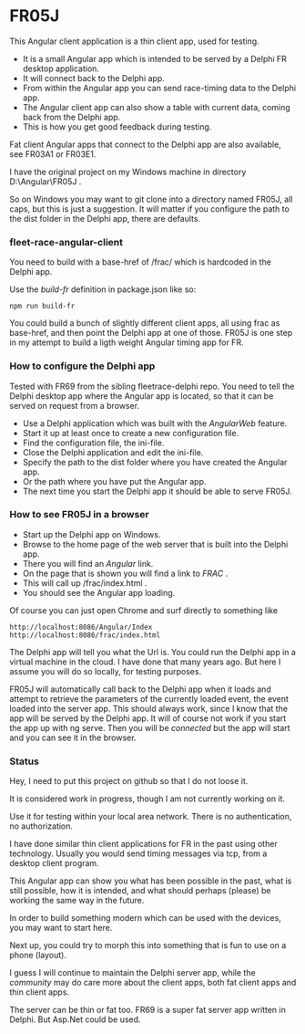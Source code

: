 # FR05J

This Angular client application is a thin client app, used for testing.

- It is a small Angular app which is intended to be served by a Delphi FR desktop application.
- It will connect back to the Delphi app.
- From within the Angular app you can send race-timing data to the Delphi app.
- The Angular client app can also show a table with current data, coming back from the Delphi app.
- This is how you get good feedback during testing.

Fat client Angular apps that connect to the Delphi app are also available, see FR03A1 or FR03E1.

I have the original project on my Windows machine in directory D:\Angular\FR05J .

So on Windows you may want to git clone into a directory named FR05J, all caps, but this is just a suggestion.
It will matter if you configure the path to the dist folder in the Delphi app, there are defaults.

### fleet-race-angular-client

You need to build with a base-href of /frac/ which is hardcoded in the Delphi app.

Use the *build-fr* definition in package.json like so:
```
npm run build-fr
```

You could build a bunch of slightly different client apps, all using frac as base-href, and then point the Delphi app at one of those.
FR05J is one step in my attempt to build a ligth weight Angular timing app for FR.

### How to configure the Delphi app

Tested with FR69 from the sibling fleetrace-delphi repo.
You need to tell the Delphi desktop app where the Angular app is located, so that it can be served on request from a browser.

- Use a Delphi application which was built with the *AngularWeb* feature.
- Start it up at least once to create a new configuration file.
- Find the configuration file, the ini-file.
- Close the Delphi application and edit the ini-file.
- Specify the path to the dist folder where you have created the Angular app.
- Or the path where you have put the Angular app.
- The next time you start the Delphi app it should be able to serve FR05J.

### How to see FR05J in a browser

- Start up the Delphi app on Windows.
- Browse to the home page of the web server that is built into the Delphi app.
- There you will find an *Angular* link.
- On the page that is shown you will find a link to *FRAC* .
- This will call up /frac/index.html .
- You should see the Angular app loading.

Of course you can just open Chrome and surf directly to something like

```
http://localhost:8086/Angular/Index
http://localhost:8086/frac/index.html
```

The Delphi app will tell you what the Url is.
You could run the Delphi app in a virtual machine in the cloud.
I have done that many years ago.
But here I assume you will do so locally, for testing purposes.

FR05J will automatically call back to the Delphi app when it loads and attempt to retrieve the parameters of the currently loaded event,
the event loaded into the server app. This should always work, since I know that the app will be served by the Delphi app.
It will of course not work if you start the app up with ng serve. Then you will be *connected* but the app will start and you can see it in the browser.

### Status

Hey, I need to put this project on github so that I do not loose it.

It is considered work in progress, though I am not currently working on it.

Use it for testing within your local area network. There is no authentication, no authorization.

I have done similar thin client applications for FR in the past using other technology.
Usually you would send timing messages via tcp, from a desktop client program.

This Angular app can show you what has been possible in the past,
what is still possible,
how it is intended,
and what should perhaps (please) be working the same way in the future. 

In order to build something modern which can be used with the devices,
you may want to start here.

Next up, you could try to morph this into something that is fun to use on a phone (layout).

I guess I will continue to maintain the Delphi server app, while the *community* may do care more about the client apps,
both fat client apps and thin client apps.

The server can be thin or fat too. FR69 is a super fat server app written in Delphi.
But Asp.Net could be used.
